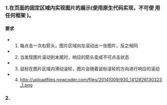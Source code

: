 <!--
 * @Description: https://www.nowcoder.com/question/next?pid=177&qid=3764&tid=45786520
 * @Autor: Tong
 * @Date: 2021-07-24 10:20:45
 * @LastEditors: Tong
 * @LastEditTime: 2021-07-24 11:04:11
-->
### 1.在页面的固定区域内实现图片的展示(使用原生代码实现，不可使 用任何框架 )。
#### 要求
* 1.  每点击一次右箭头，图片区域向左滚动出一张图片，反之相同 
* 2.  当发现图片滚动到末尾时，响应的箭头变成不可点击状态 
* 3.  鼠标在图片区域内滑动滚轮，图片会随着鼠标滚轮的方向进行响应的滚动
* 4.  http://uploadfiles.nowcoder.com/files/20141009/930_1412826130323_1.png



















### 2.